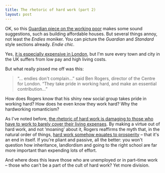 ```yaml
---
title: The rhetoric of hard work (part 2)
layout: post
---
```


OK, so this <a href="http://www.theguardian.com/uk-news/2014/sep/13/endies-employed-no-disposable-income-struggling-in-london">Guardian piece on the working poor</a> makes some sound suggestions, such as building affordable houses. But several things annoy, not least the <i>Endies</i> moniker. You can picture the <cite>Guardian</cite> and <cite>Standard</cite> style sections already. *Endie chic*.

Yes, <a href="/2014/09/in-my-experience/">it is especially expensive in London</a>, but I'm sure every town and city in the UK suffers from low pay and high living costs.

But what really pissed me off was this:

> &#8220;&hellip; endies don't complain&hellip;&#8221; said Ben Rogers, director of the Centre for London. &#8220;They take pride in working hard, and make an essential contribution&hellip;&#8221;

How does Rogers know that his shiny new social group takes pride in working hard? How does he even know they work hard? Why the hardworking romanticism?

As I've noted before, <a href="/2012/12/the-rhetoric-of-hard-work/">the rhetoric of hard work is damaging to those who have to work to barely cover their living expenses</a>. By making a virtue out of hard work, and not &#8216;moaning&#8217; about it, Rogers reaffirms the myth that, in the natural order of things, <a href="2014/06/the-morality-of-work/">hard work somehow equates to prosperity</a> &#8211; that it's an end in itself. If you're pliant and passive, all the better: you won't question how inheritance, landlordism and going to the right school are far more important than expending lots of effort.

And where does this leave those who are unemployed or in part&#8211;time work &#8211; those who can't be a part of the cult of hard work? Yet more division.